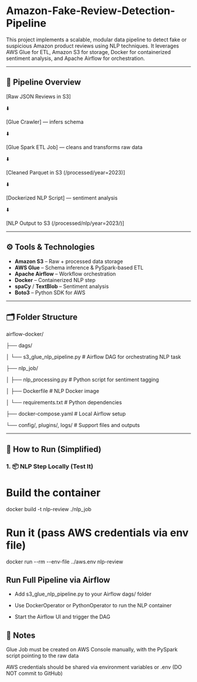 # Amazon-Fake-Review-Detection-Pipeline
This project implements a scalable, modular data pipeline to detect fake or suspicious Amazon product reviews using NLP techniques. It leverages AWS Glue for ETL, Amazon S3 for storage, Docker for containerized sentiment analysis, and Apache Airflow for orchestration.

---

## 🚀 Pipeline Overview
[Raw JSON Reviews in S3]


⬇️


[Glue Crawler] — infers schema


⬇️


[Glue Spark ETL Job] — cleans and transforms raw data


⬇️


[Cleaned Parquet in S3 (/processed/year=2023)]


⬇️


[Dockerized NLP Script] — sentiment analysis


⬇️


[NLP Output to S3 (/processed/nlp/year=2023/)]

---

## ⚙️ Tools & Technologies

- **Amazon S3** – Raw + processed data storage
- **AWS Glue** – Schema inference & PySpark-based ETL
- **Apache Airflow** – Workflow orchestration
- **Docker** – Containerized NLP step
- **spaCy** / **TextBlob** – Sentiment analysis
- **Boto3** – Python SDK for AWS

---

## 🗂️ Folder Structure

airflow-docker/

├── dags/

│ └── s3_glue_nlp_pipeline.py # Airflow DAG for orchestrating NLP task

├── nlp_job/

│ ├── nlp_processing.py # Python script for sentiment tagging

│ ├── Dockerfile # NLP Docker image

│ └── requirements.txt # Python dependencies

├── docker-compose.yaml # Local Airflow setup

└── config/, plugins/, logs/ # Support files and outputs

---

## 🧪 How to Run (Simplified)

### 1. 📦 NLP Step Locally (Test It)
# Build the container
docker build -t nlp-review ./nlp_job

# Run it (pass AWS credentials via env file)
docker run --rm --env-file ../aws.env nlp-review

## Run Full Pipeline via Airflow
* Add s3_glue_nlp_pipeline.py to your Airflow dags/ folder

* Use DockerOperator or PythonOperator to run the NLP container

* Start the Airflow UI and trigger the DAG

## 📌 Notes
Glue Job must be created on AWS Console manually, with the PySpark script pointing to the raw data

AWS credentials should be shared via environment variables or .env (DO NOT commit to GitHub)





